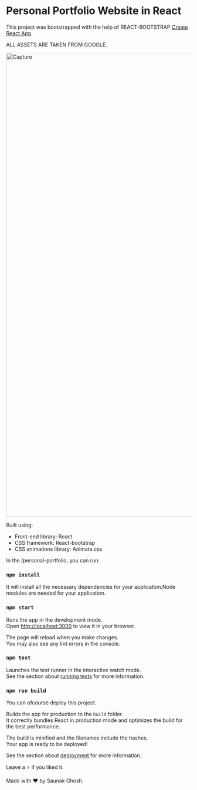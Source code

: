 # Personal Portfolio Website in React

This project was bootstrapped with the help of REACT-BOOTSTRAP [Create React App](https://github.com/facebook/create-react-app).

ALL ASSETS ARE TAKEN FROM GOOGLE.

<img width="1266"
 src=' https://serving.photos.photobox.com/640268984c25ec398cff69c4e4b25bfa2c9467f415934615c942f3b6750500fa262faa82.jpg
 ' border='0' alt='Capture'/></a>
 

 
Built using:

- Front-end library: React
- CSS framework: React-bootstrap
- CSS animations library: Animate.css

In the /personal-portfolio, you can run:

### `npm install`

It will install all the necessary dependencies for your application.Node modules are needed for your application.

### `npm start`

Runs the app in the development mode.\
Open [http://localhost:3000](http://localhost:3000) to view it in your browser.

The page will reload when you make changes.\
You may also see any lint errors in the console.

### `npm test`

Launches the test runner in the interactive watch mode.\
See the section about [running tests](https://facebook.github.io/create-react-app/docs/running-tests) for more information.

### `npm run build`
You can ofcourse deploy this project.

Builds the app for production to the `build` folder.\
It correctly bundles React in production mode and optimizes the build for the best performance.

The build is minified and the filenames include the hashes.\
Your app is ready to be deployed!

See the section about [deployment](https://facebook.github.io/create-react-app/docs/deployment) for more information.

Leave a ⭐ if you liked it.

Made with ❤️ by Saunak Ghosh.
